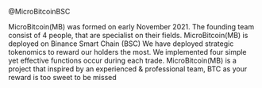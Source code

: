 @MicroBitcoinBSC

MicroBitcoin(MB) was formed on early November 2021. The founding team consist of 4 people, that are specialist on their fields. 
MicroBitcoin(MB) is deployed on Binance Smart Chain (BSC) We have deployed strategic tokenomics to reward our holders the most. 
We implemented four simple yet effective functions occur during each trade. 
MicroBitcoin(MB) is a project that inspired by an experienced & professional team, BTC as your reward is too sweet to be missed
